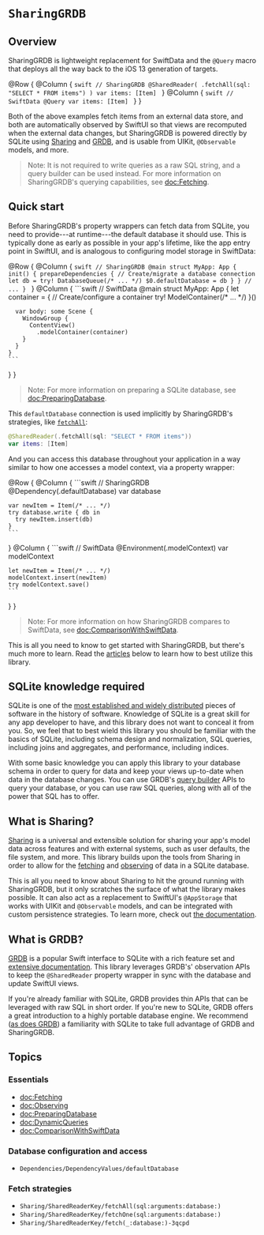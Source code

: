 # ``SharingGRDB``

## Overview

SharingGRDB is lightweight replacement for SwiftData and the `@Query` macro that deploys all the way
back to the iOS 13 generation of targets.

@Row {
  @Column {
    ```swift
    // SharingGRDB
    @SharedReader(
      .fetchAll(sql: "SELECT * FROM items")
    )
    var items: [Item]
    ```
  }
  @Column {
    ```swift
    // SwiftData
    @Query
    var items: [Item]
    ```
  }
}

Both of the above examples fetch items from an external data store, and both are automatically
observed by SwiftUI so that views are recomputed when the external data changes, but SharingGRDB is
powered directly by SQLite using [Sharing](#What-is-Sharing) and [GRDB](#What-is-GRDB), and is
usable from UIKit, `@Observable` models, and more.

> Note: It is not required to write queries as a raw SQL string, and a query builder can be used 
> instead. For more information on SharingGRDB's querying capabilities, see <doc:Fetching>.

## Quick start

Before SharingGRDB's property wrappers can fetch data from SQLite, you need to provide---at
runtime---the default database it should use. This is typically done as early as possible in your
app's lifetime, like the app entry point in SwiftUI, and is analogous to configuring model storage
in SwiftData:

@Row {
  @Column {
    ```swift
    // SharingGRDB
    @main
    struct MyApp: App {
      init() {
        prepareDependencies {
          // Create/migrate a database connection
          let db = try! DatabaseQueue(/* ... */)
          $0.defaultDatabase = db
        }
      }
      // ...
    }
    ```
  }
  @Column {
    ```swift
    // SwiftData
    @main
    struct MyApp: App {
      let container = { 
        // Create/configure a container
        try! ModelContainer(/* ... */)
      }()
      
      var body: some Scene {
        WindowGroup {
          ContentView()
            .modelContainer(container)
        }
      }
    }
    ```
  }
}

> Note: For more information on preparing a SQLite database, see <doc:PreparingDatabase>.

This `defaultDatabase` connection is used implicitly by SharingGRDB's strategies, like 
 [`fetchAll`](<doc:Sharing/SharedReaderKey/fetchAll(sql:arguments:database:animation:)>):

```swift
@SharedReader(.fetchAll(sql: "SELECT * FROM items"))
var items: [Item]
```

And you can access this database throughout your application in a way similar to how one accesses
a model context, via a property wrapper:

@Row {
  @Column {
    ```swift
    // SharingGRDB
    @Dependency(\.defaultDatabase) var database
    
    var newItem = Item(/* ... */)
    try database.write { db in
      try newItem.insert(db)
    }
    ```
  }
  @Column {
    ```swift
    // SwiftData
    @Environment(\.modelContext) var modelContext
    
    let newItem = Item(/* ... */)
    modelContext.insert(newItem)
    try modelContext.save()
    ```
  }
}

> Note: For more information on how SharingGRDB compares to SwiftData, see
> <doc:ComparisonWithSwiftData>.

This is all you need to know to get started with SharingGRDB, but there's much more to learn. Read
the [articles](#Essentials) below to learn how to best utilize this library.

## SQLite knowledge required

SQLite is one of the 
 [most established and widely distributed](https://www.sqlite.org/mostdeployed.html) pieces of 
software in the history of software. Knowledge of SQLite is a great skill for any app developer to
have, and this library does not want to conceal it from you. So, we feel that to best wield this
library you should be familiar with the basics of SQLite, including schema design and normalization,
SQL queries, including joins and aggregates, and performance, including indices.

With some basic knowledge you can apply this library to your database schema in order to query
for data and keep your views up-to-date when data in the database changes. You can use GRDB's
[query builder][query-interface] APIs to query your database, or you can use raw SQL queries, 
along with all of the power that SQL has to offer.

[query-interface]: https://swiftpackageindex.com/groue/grdb.swift/master/documentation/grdb/queryinterface

## What is Sharing?

[Sharing](https://github.com/pointfreeco/swift-sharing) is a universal and extensible solution for
sharing your app's model data across features and with external systems, such as user defaults,
the file system, and more. This library builds upon the tools from Sharing in order to allow for
the [fetching](<doc:Fetching>) and [observing](<doc:Observing>) of data in a SQLite database.

This is all you need to know about Sharing to hit the ground running with SharingGRDB, but it only
scratches the surface of what the library makes possible. It can also act as a replacement to
SwiftUI's `@AppStorage` that works with UIKit and `@Observable` models, and can be integrated
with custom persistence strategies. To learn more, check out
[the documentation](https://swiftpackageindex.com/pointfreeco/swift-sharing/main/documentation/sharing/).

## What is GRDB?

[GRDB](https://github.com/groue/GRDB.swift) is a popular Swift interface to SQLite with a rich
feature set and
[extensive documentation](https://swiftpackageindex.com/groue/GRDB.swift/documentation/grdb).
This library leverages GRDB's' observation APIs to keep the `@SharedReader` property wrapper in
sync with the database and update SwiftUI views.

If you're already familiar with SQLite, GRDB provides thin APIs that can be leveraged with raw SQL
in short order. If you're new to SQLite, GRDB offers a great introduction to a highly portable
database engine. We recommend
([as does GRDB](https://github.com/groue/GRDB.swift?tab=readme-ov-file#documentation)) a familiarity
with SQLite to take full advantage of GRDB and SharingGRDB.

## Topics

### Essentials

- <doc:Fetching>
- <doc:Observing>
- <doc:PreparingDatabase>
- <doc:DynamicQueries>
- <doc:ComparisonWithSwiftData>

### Database configuration and access

- ``Dependencies/DependencyValues/defaultDatabase``

### Fetch strategies

- ``Sharing/SharedReaderKey/fetchAll(sql:arguments:database:)``
- ``Sharing/SharedReaderKey/fetchOne(sql:arguments:database:)``
- ``Sharing/SharedReaderKey/fetch(_:database:)-3qcpd``

